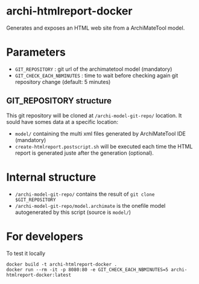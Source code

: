 # archi-htmlreport-docker

Generates and exposes an HTML web site from a ArchiMateTool model.

# Parameters

- `GIT_REPOSITORY` : git url of the archimatetool model (mandatory)
- `GIT_CHECK_EACH_NBMINUTES` : time to wait before checking again git repository change (default: 5 minutes)

## GIT_REPOSITORY structure

This git repository will be cloned at `/archi-model-git-repo/` location. It sould have somes data at a specific location:
- `model/` containing the multi xml files generated by ArchiMateTool IDE (mandatory)
- `create-htmlreport.postscript.sh` will be executed each time the HTML report is generated juste after the generation (optional). 

# Internal structure

- `/archi-model-git-repo/` contains the result of `git clone $GIT_REPOSITORY`
- `/archi-model-git-repo/model.archimate` is the onefile model autogenerated by this script (source is `model/`)

# For developers

To test it locally
```
docker build -t archi-htmlreport-docker .
docker run --rm -it -p 8080:80 -e GIT_CHECK_EACH_NBMINUTES=5 archi-htmlreport-docker:latest 
```
